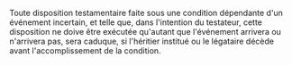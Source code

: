   
 Toute disposition testamentaire faite sous une condition dépendante d'un événement incertain, et telle que, dans l'intention du testateur, cette disposition ne doive être exécutée qu'autant que l'événement arrivera ou n'arrivera pas, sera caduque, si l'héritier institué ou le légataire décède avant l'accomplissement de la condition.  

  
